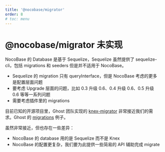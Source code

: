 ```yaml
---
title: '@nocobase/migrator'
order: 8
# toc: menu
---
```


# @nocobase/migrator <Badge>未实现</Badge>

NocoBase 的 Database 是基于 Sequelize，Sequelize 虽然提供了 sequelize-cli，包括 migrations 和 seeders 但是并不适用于 NocoBase。

- Sequelize 的 migration 只有 queryInterface，但是 NocoBase 考虑的更多是配置层面问题
- 要考虑 Upgrade 层面的问题，比如 0.3 升级 0.6、0.4 升级 0.6、0.5 升级 0.6 等等一系列问题
- 需要考虑插件里的 migrations

目前已知的开源项目里，Ghost 团队实现的 [knex-migrator](https://github.com/TryGhost/knex-migrator) 非常接近我们的需求。Ghost 的 [migrations](https://github.com/TryGhost/Ghost/tree/v4.2.2/core/server/data/migrations) 例子。

虽然非常接近，但也存在一些差异：

- NocoBase 的 database 用的是 Sequelize 而不是 Knex
- NocoBase 的配置更复杂，我们要为此提供一些简易的 API 辅助完成 migrate
